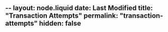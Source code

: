 --
layout: node.liquid
date: Last Modified
title: "Transaction Attempts"
permalink: "transaction-attempts"
hidden: false
---
